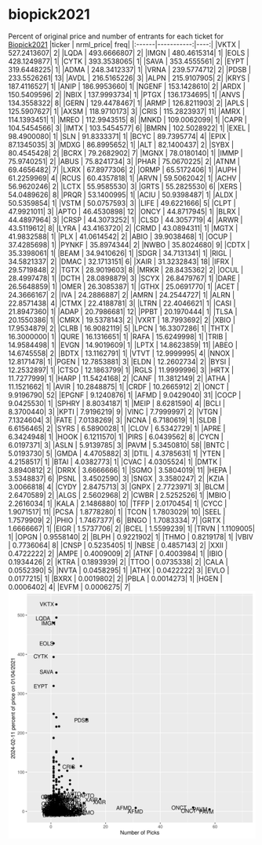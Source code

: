 # biopick2021
Percent of original price and number of entrants for each ticket for [Biopick2021](https://twitter.com/hashtag/Biopick2021)
|ticker |  nrml_price| freq|
|:------|-----------:|----:|
|VKTX   | 527.2413607|    2|
|LQDA   | 493.6666807|    2|
|IMGN   | 480.4615314|    1|
|EOLS   | 428.1249877|    1|
|CYTK   | 393.3538065|    1|
|SAVA   | 353.4555561|    2|
|EYPT   | 319.6448225|    1|
|ADMA   | 248.3412337|    1|
|VRNA   | 239.5774712|    2|
|PDSB   | 233.5526261|   13|
|AVDL   | 216.5165226|    3|
|ALPN   | 215.9107905|    2|
|KRYS   | 187.4116527|    1|
|ANIP   | 186.9953660|    1|
|NGENF  | 153.1428610|    2|
|ARDX   | 150.5409596|    2|
|NBIX   | 137.9993734|    1|
|PTGX   | 136.1734695|    1|
|ANVS   | 134.3558322|    8|
|GERN   | 129.4478467|    1|
|ARMP   | 126.8211903|    2|
|APLS   | 125.5907627|    1|
|AXSM   | 118.9710173|    3|
|CRIS   | 115.2823937|   11|
|AMRX   | 114.1393451|    1|
|MREO   | 112.9943515|    8|
|MNKD   | 109.0062099|    1|
|CAPR   | 104.5454566|    3|
|IMTX   | 103.5454577|    6|
|BMRN   | 102.5028922|    1|
|EXEL   |  98.4900080|    1|
|SLN    |  91.8333371|    1|
|BCYC   |  89.7395774|    4|
|EPIX   |  87.1345035|    3|
|MDXG   |  86.8995652|    1|
|ALT    |  82.1400437|    2|
|SYBX   |  80.4545428|    2|
|BCRX   |  79.2682902|    7|
|MGNX   |  78.0180140|    1|
|IMMP   |  75.9740251|    2|
|ABUS   |  75.8241734|    3|
|PHAR   |  75.0670225|    2|
|ATNM   |  69.4656482|    7|
|LXRX   |  67.8977306|    2|
|ORMP   |  65.5172406|    1|
|AUPH   |  61.2259969|    4|
|RCUS   |  60.4357818|    1|
|ARVN   |  59.5062042|    1|
|ACHV   |  56.9620246|    2|
|LCTX   |  55.9585530|    3|
|GRTS   |  55.2825530|    6|
|XERS   |  54.0489626|    8|
|PRQR   |  53.1400995|    1|
|ACIU   |  50.9398487|    1|
|ALDX   |  50.5359854|    1|
|VSTM   |  50.0757593|    3|
|LIFE   |  49.6221666|    5|
|CLPT   |  47.9921011|    3|
|APTO   |  46.4530898|   12|
|ONCY   |  44.8717945|    1|
|BLRX   |  44.4897964|    3|
|CRSP   |  44.3073252|    1|
|CLSD   |  44.3057719|    4|
|ARWR   |  43.5119612|    8|
|LYRA   |  43.4163720|    2|
|CRMD   |  43.0894311|    1|
|MGTX   |  41.9832588|    1|
|PLX    |  41.0614542|    2|
|ABIO   |  39.9038468|    1|
|OCUP   |  37.4285698|    1|
|PYNKF  |  35.8974344|    2|
|NWBO   |  35.8024680|    9|
|CDTX   |  35.3398061|    1|
|BEAM   |  34.9410626|    1|
|SDGR   |  34.7131341|    1|
|RIGL   |  34.5821337|    2|
|DMAC   |  32.1713151|    6|
|XAIR   |  31.3232843|   18|
|IFRX   |  29.5719848|    2|
|TGTX   |  28.9019603|    8|
|MRKR   |  28.8435362|    2|
|OCUL   |  28.4997478|    1|
|DCTH   |  28.0898879|    3|
|SCYX   |  26.8479767|    1|
|DARE   |  26.5648859|    1|
|OMER   |  26.3085387|    1|
|GTHX   |  25.0691770|    1|
|ACET   |  24.3666167|    2|
|IVA    |  24.2886887|    2|
|AMRN   |  24.2544727|    1|
|ALRN   |  22.8571438|    4|
|CTMX   |  22.4188781|    3|
|LTRN   |  22.4046621|    1|
|CASI   |  21.8947360|    1|
|ADAP   |  20.7986681|   12|
|PPBT   |  20.1970444|    1|
|TLSA   |  20.1550386|    1|
|CMRX   |  19.5378143|    2|
|VXRT   |  18.7993692|    2|
|XBIO   |  17.9534879|    2|
|CLRB   |  16.9082119|    5|
|LPCN   |  16.3307286|    1|
|THTX   |  16.3000000|    1|
|QURE   |  16.1316651|    1|
|RAFA   |  15.6249998|    1|
|TRIB   |  14.9584498|    1|
|EVGN   |  14.9019609|    1|
|LPTX   |  14.8623859|   11|
|ABEO   |  14.6745558|    2|
|BDTX   |  13.1162791|    1|
|VTVT   |  12.9999995|    4|
|NNOX   |  12.8171478|    1|
|PGEN   |  12.7853881|    3|
|ELDN   |  12.2602734|    2|
|BYSI   |  12.2532897|    1|
|CTSO   |  12.1863799|    1|
|RGLS   |  11.9999996|    3|
|HRTX   |  11.7277999|    1|
|HARP   |  11.5424168|    2|
|CANF   |  11.3812149|    2|
|ATHA   |  11.1521662|    1|
|AVIR   |  10.2848875|    1|
|CRDF   |  10.2665912|    2|
|ONCT   |   9.9196790|   52|
|EPGNF  |   9.1240876|    1|
|AFMD   |   9.0429040|   31|
|COCP   |   9.0425530|    1|
|SPHRY  |   8.8034187|    1|
|MEIP   |   8.6281590|    4|
|BCLI   |   8.3700440|    3|
|KPTI   |   7.9196219|    9|
|VINC   |   7.7999997|    2|
|VTGN   |   7.1324604|    3|
|FATE   |   7.0138269|    3|
|NCNA   |   6.7180619|    1|
|SLDB   |   6.6156465|    2|
|SYRS   |   6.5890028|    1|
|CLOV   |   6.5342729|    1|
|APRE   |   6.3424948|    1|
|HOOK   |   6.1211570|    1|
|PIRS   |   6.0439562|    8|
|CYCN   |   6.0197371|    3|
|ASLN   |   5.9139785|    3|
|PAVM   |   5.3450810|   58|
|BNTC   |   5.0193730|    5|
|GMDA   |   4.4705882|    3|
|DTIL   |   4.3785631|    1|
|YTEN   |   4.2158517|    1|
|BTAI   |   4.0382773|    1|
|CVAC   |   4.0305524|    1|
|DMTK   |   3.8940812|    2|
|DRRX   |   3.6666666|    1|
|SGMO   |   3.5804019|   11|
|HEPA   |   3.5348837|    6|
|PSNL   |   3.4502590|    3|
|SNGX   |   3.3580247|    2|
|KZIA   |   3.0066818|    4|
|CYDY   |   2.8475713|    3|
|GNPX   |   2.7723971|    3|
|BLCM   |   2.6470589|    2|
|ALGS   |   2.5602968|    2|
|CWBR   |   2.5252526|    1|
|MBIO   |   2.2616034|    1|
|KALA   |   2.1486880|   10|
|TFFP   |   2.0170454|    1|
|CYCC   |   1.9071517|   11|
|PCSA   |   1.8778280|    1|
|TCON   |   1.7803029|   10|
|SEEL   |   1.7579909|    2|
|PHIO   |   1.7467377|    6|
|BNGO   |   1.7083334|    7|
|GRTX   |   1.6666667|    1|
|EIGR   |   1.5737706|    2|
|BCEL   |   1.5599239|    1|
|TRVN   |   1.1109005|    1|
|OPGN   |   0.9558140|    2|
|BLPH   |   0.9221902|    1|
|THMO   |   0.8219178|    1|
|VBIV   |   0.7736064|    8|
|CNSP   |   0.5235405|    1|
|NBSE   |   0.4857143|    2|
|XXII   |   0.4722222|    2|
|AMPE   |   0.4009009|    2|
|ATNF   |   0.4003984|    1|
|IBIO   |   0.1934426|    2|
|KTRA   |   0.1893939|    2|
|TTOO   |   0.0735338|    2|
|CALA   |   0.0552390|    5|
|NVTA   |   0.0458295|    1|
|ATHX   |   0.0422222|    3|
|EVLO   |   0.0177215|    1|
|BXRX   |   0.0019802|    2|
|PBLA   |   0.0014273|    1|
|HGEN   |   0.0006402|    4|
|EVFM   |   0.0006275|    7|
![retvspicks](biopicks.png?raw=true)
